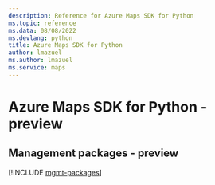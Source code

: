 ```yaml
---
description: Reference for Azure Maps SDK for Python
ms.topic: reference
ms.data: 08/08/2022
ms.devlang: python
title: Azure Maps SDK for Python
author: lmazuel
ms.author: lmazuel
ms.service: maps
---
```

# Azure Maps SDK for Python - preview

## Management packages - preview
[!INCLUDE [mgmt-packages](maps-mgmt-index.md)]
